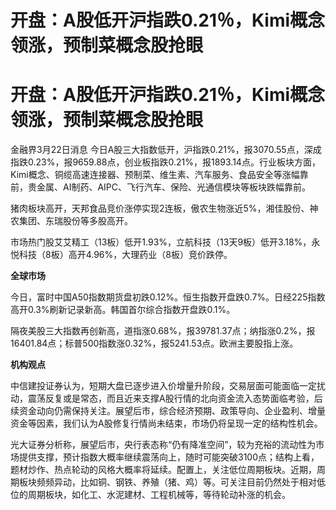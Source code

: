 # 开盘：A股低开沪指跌0.21％，Kimi概念领涨，预制菜概念股抢眼

# 开盘：A股低开沪指跌0.21％，Kimi概念领涨，预制菜概念股抢眼

金融界3月22日消息
今日A股三大指数低开，沪指跌0.21%，报3070.55点，深成指跌0.23%，报9659.88点，创业板指跌0.21%，报1893.14点。行业板块方面，Kimi概念、铜缆高速连接器、预制菜、维生素、汽车服务、食品安全等涨幅靠前，贵金属、AI制药、AIPC、飞行汽车、保险、光通信模块等板块跌幅靠前。

猪肉板块高开，天邦食品竞价涨停实现2连板，傲农生物涨近5%，湘佳股份、神农集团、东瑞股份等多股高开。

市场热门股艾艾精工（13板）低开1.93%，立航科技（13天9板）低开3.18%，永悦科技（8板）高开4.96%，大理药业（8板）竞价跌停。

**全球市场**

今日，富时中国A50指数期货盘初跌0.12%。恒生指数开盘跌0.7%。日经225指数高开0.3%刷新记录新高。韩国首尔综合指数开盘跌0.1%。

隔夜美股三大指数再创新高，道指涨0.68%，报39781.37点；纳指涨0.2%，报16401.84点；标普500指数涨0.32%，报5241.53点。欧洲主要股指上涨。

**机构观点**

中信建投证券认为，短期大盘已逐步进入价增量升阶段，交易层面可能面临一定扰动，震荡反复或是常态，而且近来支撑A股行情的北向资金流入态势面临考验，后续资金动向仍需保持关注。展望后市，综合经济预期、政策导向、企业盈利、增量资金等因素，我们认为A股修复行情尚未结束，市场仍将呈现一定的结构性机会。

光大证券分析称，展望后市，央行表态称“仍有降准空间”，较为充裕的流动性为市场提供支撑，预计指数大概率继续震荡向上，随时可能突破3100点；结构上看，题材炒作、热点轮动的风格大概率将延续。配置上，关注低位周期板块。近期，周期板块频频异动，比如铜、钢铁、养殖（猪、鸡）等。可关注目前仍然处于相对低位的周期板块，如化工、水泥建材、工程机械等，等待轮动补涨的机会。

